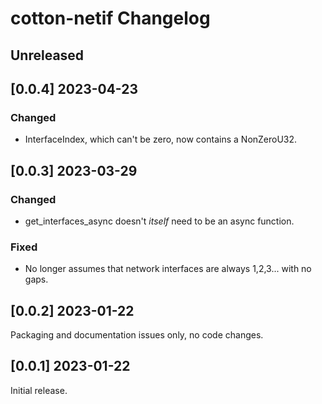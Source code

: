 # cotton-netif Changelog

## Unreleased

## [0.0.4] 2023-04-23

### Changed

* InterfaceIndex, which can't be zero, now contains a NonZeroU32.

## [0.0.3] 2023-03-29

### Changed

* get_interfaces_async doesn't _itself_ need to be an async function.

### Fixed

* No longer assumes that network interfaces are always 1,2,3... with no gaps.

## [0.0.2] 2023-01-22

Packaging and documentation issues only, no code changes.

## [0.0.1] 2023-01-22

Initial release.
